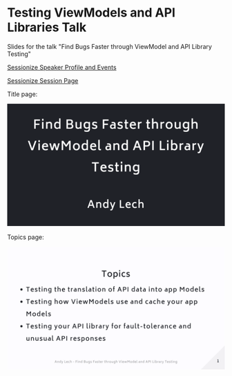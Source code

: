 # Testing ViewModels and API Libraries Talk

Slides for the talk "Find Bugs Faster through ViewModel and API Library Testing"

[Sessionize Speaker Profile and Events](https://sessionize.com/andy-lech)

[Sessionize Session Page](https://sessionize.com/s/andy-lech/find-bugs-faster-through-viewmodel-and-api-/145961)

Title page:

![Talk Title Page](./.github/images/Testing%20ViewModels%20and%20API%20Libraries%20-%20Title%20Page%20-%20@AndyLech.png)

Topics page:

![Talk Topics Page](./.github/images/Testing%20ViewModels%20and%20API%20Libraries%20-%20Topics%20Page%20-%20@AndyLech.png)
